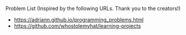 Problem List (Inspired by the following URLs. Thank you to the creators!)
- https://adriann.github.io/programming_problems.html
- https://github.com/whostolemyhat/learning-projects
